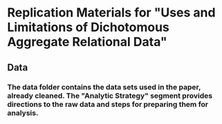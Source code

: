 # Replication Materials for "Uses and Limitations of Dichotomous Aggregate Relational Data"
## Data
### The data folder contains the data sets used in the paper, already cleaned. The "Analytic Strategy" segment provides directions to the raw data and steps for preparing them for analysis. 
